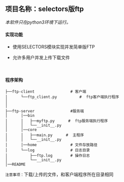 ## 项目名称：selectors版ftp

*本软件只在python3环境下运行。*

#### 实现功能

- 使用SELECTORS模块实现并发简单版FTP

- 允许多用户并发上传下载文件

  ​

#### 程序架构

```php+HTML
├──ftp-client                # 客户端
│      └──ftp_client.py          #  ftp客户端执行程序     
│                   
│
├──ftp-server                #服务端
│      │──bin                       
│      │   ├──myftp.py      #  ftp服务端执行程序   
│      │   └──__init__.py
│      │──core                       
│      │   ├──main.py      #  主程序   
│      │   └──__init__.py
│      │──home               # 文件存放路径
│      └──log                # 日志目录
│          ├──ftp.log        # 操作日志
│          └──__init__.py
│──README
```

`注意事项：`下载/上传的文件，和客户端程序所在目录相同

[博客地址]: http://www.cnblogs.com/xiangjun555

